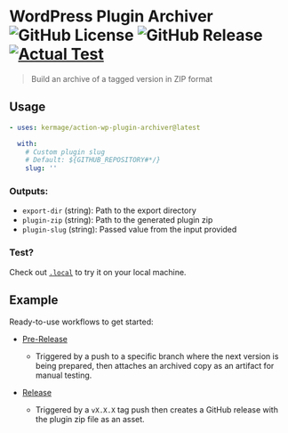 # WordPress Plugin Archiver ![GitHub License](https://img.shields.io/github/license/kermage/action-wp-plugin-archiver) ![GitHub Release](https://img.shields.io/github/v/release/kermage/action-wp-plugin-archiver) [![Actual Test](https://github.com/kermage/action-wp-plugin-archiver/actions/workflows/test.yml/badge.svg)](https://github.com/kermage/action-wp-plugin-archiver/actions/workflows/test.yml)

> Build an archive of a tagged version in ZIP format

## Usage

```yaml
- uses: kermage/action-wp-plugin-archiver@latest

  with:
    # Custom plugin slug
    # Default: ${GITHUB_REPOSITORY#*/}
    slug: ''
```

### Outputs:

- `export-dir` (string): Path to the export directory
- `plugin-zip` (string): Path to the generated plugin zip
- `plugin-slug` (string): Passed value from the input provided

### Test?

Check out [`.local`](./.local) to try it on your local machine.

## Example

Ready-to-use workflows to get started:

- [Pre-Release](./examples/pre-release.yml)

  - Triggered by a push to a specific branch where the next version is being prepared, then attaches an archived copy as an artifact for manual testing.

- [Release](./examples/release.yml)

  - Triggered by a `vX.X.X` tag push then creates a GitHub release with the plugin zip file as an asset.
